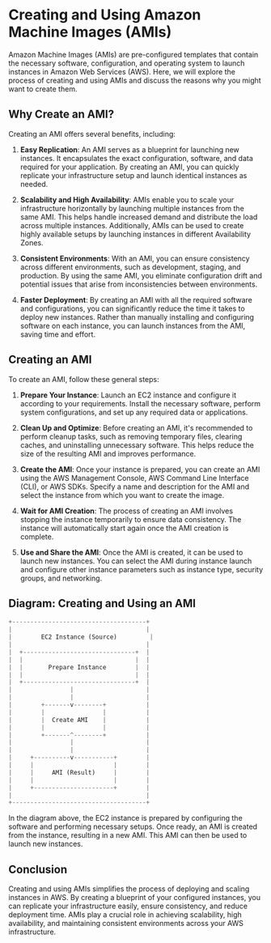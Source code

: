 # Creating and Using Amazon Machine Images (AMIs)

Amazon Machine Images (AMIs) are pre-configured templates that contain the necessary software, configuration, and operating system to launch instances in Amazon Web Services (AWS). Here, we will explore the process of creating and using AMIs and discuss the reasons why you might want to create them.

## Why Create an AMI?

Creating an AMI offers several benefits, including:

1. **Easy Replication**: An AMI serves as a blueprint for launching new instances. It encapsulates the exact configuration, software, and data required for your application. By creating an AMI, you can quickly replicate your infrastructure setup and launch identical instances as needed.

2. **Scalability and High Availability**: AMIs enable you to scale your infrastructure horizontally by launching multiple instances from the same AMI. This helps handle increased demand and distribute the load across multiple instances. Additionally, AMIs can be used to create highly available setups by launching instances in different Availability Zones.

3. **Consistent Environments**: With an AMI, you can ensure consistency across different environments, such as development, staging, and production. By using the same AMI, you eliminate configuration drift and potential issues that arise from inconsistencies between environments.

4. **Faster Deployment**: By creating an AMI with all the required software and configurations, you can significantly reduce the time it takes to deploy new instances. Rather than manually installing and configuring software on each instance, you can launch instances from the AMI, saving time and effort.

## Creating an AMI

To create an AMI, follow these general steps:

1. **Prepare Your Instance**: Launch an EC2 instance and configure it according to your requirements. Install the necessary software, perform system configurations, and set up any required data or applications.

2. **Clean Up and Optimize**: Before creating an AMI, it's recommended to perform cleanup tasks, such as removing temporary files, clearing caches, and uninstalling unnecessary software. This helps reduce the size of the resulting AMI and improves performance.

3. **Create the AMI**: Once your instance is prepared, you can create an AMI using the AWS Management Console, AWS Command Line Interface (CLI), or AWS SDKs. Specify a name and description for the AMI and select the instance from which you want to create the image.

4. **Wait for AMI Creation**: The process of creating an AMI involves stopping the instance temporarily to ensure data consistency. The instance will automatically start again once the AMI creation is complete.

5. **Use and Share the AMI**: Once the AMI is created, it can be used to launch new instances. You can select the AMI during instance launch and configure other instance parameters such as instance type, security groups, and networking.

## Diagram: Creating and Using an AMI

```python
+-------------------------------------+
|                                     |
|        EC2 Instance (Source)         |
|                                     |
|  +-------------------------------+  |
|  |                               |  |
|  |       Prepare Instance        |  |
|  |                               |  |
|  +-------------------------------+  |
|                |                    |
|                |                    |
|        +-------v--------+           |
|        |                |           |
|        |  Create AMI    |           |
|        |                |           |
|        +-------^--------+           |
|                |                    |
|                |                    |
|     +----------v-----------+        |
|     |                      |        |
|     |     AMI (Result)     |        |
|     |                      |        |
|     +----------------------+        |
|                                     |
+-------------------------------------+

```
In the diagram above, the EC2 instance is prepared by configuring the software and performing necessary setups. Once ready, an AMI is created from the instance, resulting in a new AMI. This AMI can then be used to launch new instances.
## Conclusion

Creating and using AMIs simplifies the process of deploying and scaling instances in AWS. By creating a blueprint of your configured instances, you can replicate your infrastructure easily, ensure consistency, and reduce deployment time. AMIs play a crucial role in achieving scalability, high availability, and maintaining consistent environments across your AWS infrastructure.